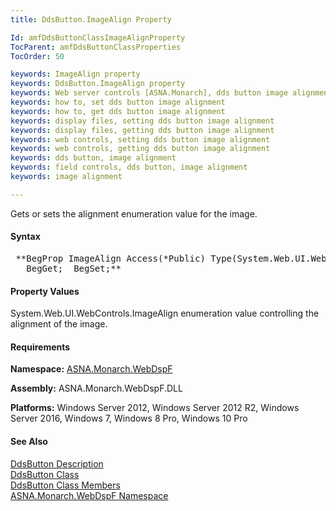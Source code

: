 ```yaml
---
title: DdsButton.ImageAlign Property

Id: amfDdsButtonClassImageAlignProperty
TocParent: amfDdsButtonClassProperties
TocOrder: 50

keywords: ImageAlign property
keywords: DdsButton.ImageAlign property
keywords: Web server controls [ASNA.Monarch], dds button image alignment
keywords: how to, set dds button image alignment
keywords: how to, get dds button image alignment
keywords: display files, setting dds button image alignment
keywords: display files, getting dds button image alignment
keywords: web controls, setting dds button image alignment
keywords: web controls, getting dds button image alignment
keywords: dds button, image alignment
keywords: field controls, dds button, image alignment
keywords: image alignment

---
```


Gets or sets the alignment enumeration value for the image.

#### Syntax
<pre class="syntax"> **BegProp ImageAlign Access(*Public) Type(System.Web.UI.WebControls.ImageAlign)
   BegGet;  BegSet;** </pre>

#### Property Values
System.Web.UI.WebControls.ImageAlign enumeration value controlling the alignment of the image.

#### Requirements
**Namespace:** [ASNA.Monarch.WebDspF](amfWebDspFNamespace.html)

**Assembly:** ASNA.Monarch.WebDspF.DLL

**Platforms:** Windows Server 2012, Windows Server 2012 R2, Windows Server 2016, Windows 7, Windows 8 Pro, Windows 10 Pro

#### See Also
[DdsButton Description](amfUnderstandingButtons.html)<br /> [DdsButton Class](amfDdsButtonClass.html) <br /> [DdsButton Class Members](amfDdsButtonClassMembers.html) <br />[ ASNA.Monarch.WebDspF Namespace](amfWebDspFNamespace.html)
